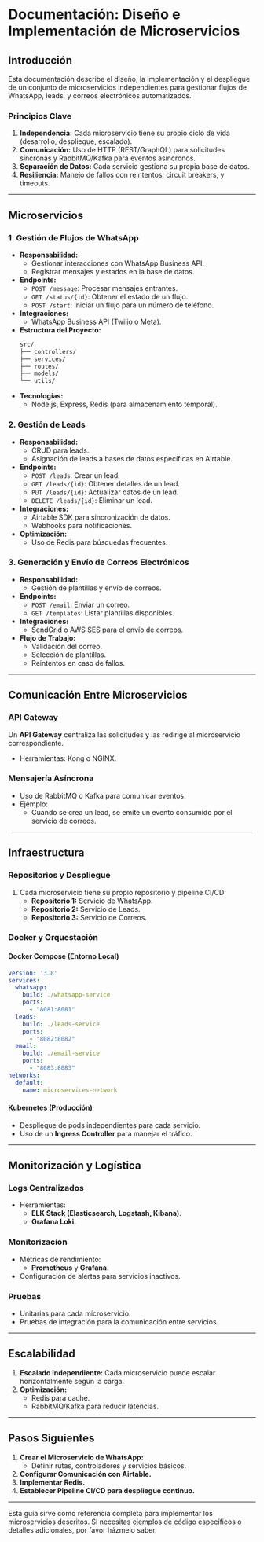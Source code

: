 # Documentación: Diseño e Implementación de Microservicios

## Introducción

Esta documentación describe el diseño, la implementación y el despliegue de un conjunto de microservicios independientes para gestionar flujos de WhatsApp, leads, y correos electrónicos automatizados.

### Principios Clave

1. **Independencia:** Cada microservicio tiene su propio ciclo de vida (desarrollo, despliegue, escalado).
2. **Comunicación:** Uso de HTTP (REST/GraphQL) para solicitudes síncronas y RabbitMQ/Kafka para eventos asíncronos.
3. **Separación de Datos:** Cada servicio gestiona su propia base de datos.
4. **Resiliencia:** Manejo de fallos con reintentos, circuit breakers, y timeouts.

---

## Microservicios

### 1. Gestión de Flujos de WhatsApp

- **Responsabilidad:**
  - Gestionar interacciones con WhatsApp Business API.
  - Registrar mensajes y estados en la base de datos.
- **Endpoints:**
  - `POST /message`: Procesar mensajes entrantes.
  - `GET /status/{id}`: Obtener el estado de un flujo.
  - `POST /start`: Iniciar un flujo para un número de teléfono.
- **Integraciones:**
  - WhatsApp Business API (Twilio o Meta).
- **Estructura del Proyecto:**
  ```bash
  src/
  ├── controllers/
  ├── services/
  ├── routes/
  ├── models/
  └── utils/
  ```
- **Tecnologías:**
  - Node.js, Express, Redis (para almacenamiento temporal).

### 2. Gestión de Leads

- **Responsabilidad:**
  - CRUD para leads.
  - Asignación de leads a bases de datos específicas en Airtable.
- **Endpoints:**
  - `POST /leads`: Crear un lead.
  - `GET /leads/{id}`: Obtener detalles de un lead.
  - `PUT /leads/{id}`: Actualizar datos de un lead.
  - `DELETE /leads/{id}`: Eliminar un lead.
- **Integraciones:**
  - Airtable SDK para sincronización de datos.
  - Webhooks para notificaciones.
- **Optimización:**
  - Uso de Redis para búsquedas frecuentes.

### 3. Generación y Envío de Correos Electrónicos

- **Responsabilidad:**
  - Gestión de plantillas y envío de correos.
- **Endpoints:**
  - `POST /email`: Enviar un correo.
  - `GET /templates`: Listar plantillas disponibles.
- **Integraciones:**
  - SendGrid o AWS SES para el envío de correos.
- **Flujo de Trabajo:**
  - Validación del correo.
  - Selección de plantillas.
  - Reintentos en caso de fallos.

---

## Comunicación Entre Microservicios

### API Gateway

Un **API Gateway** centraliza las solicitudes y las redirige al microservicio correspondiente.

- Herramientas: Kong o NGINX.

### Mensajería Asíncrona

- Uso de RabbitMQ o Kafka para comunicar eventos.
- Ejemplo:
  - Cuando se crea un lead, se emite un evento consumido por el servicio de correos.

---

## Infraestructura

### Repositorios y Despliegue

1. Cada microservicio tiene su propio repositorio y pipeline CI/CD:
   - **Repositorio 1:** Servicio de WhatsApp.
   - **Repositorio 2:** Servicio de Leads.
   - **Repositorio 3:** Servicio de Correos.

### Docker y Orquestación

#### Docker Compose (Entorno Local)

```yaml
version: '3.8'
services:
  whatsapp:
    build: ./whatsapp-service
    ports:
      - "8081:8081"
  leads:
    build: ./leads-service
    ports:
      - "8082:8082"
  email:
    build: ./email-service
    ports:
      - "8083:8083"
networks:
  default:
    name: microservices-network
```

#### Kubernetes (Producción)

- Despliegue de pods independientes para cada servicio.
- Uso de un **Ingress Controller** para manejar el tráfico.

---

## Monitorización y Logística

### Logs Centralizados

- Herramientas:
  - **ELK Stack (Elasticsearch, Logstash, Kibana)**.
  - **Grafana Loki.**

### Monitorización

- Métricas de rendimiento:
  - **Prometheus** y **Grafana**.
- Configuración de alertas para servicios inactivos.

### Pruebas

- Unitarias para cada microservicio.
- Pruebas de integración para la comunicación entre servicios.

---

## Escalabilidad

1. **Escalado Independiente:** Cada microservicio puede escalar horizontalmente según la carga.
2. **Optimización:**
   - Redis para caché.
   - RabbitMQ/Kafka para reducir latencias.

---

## Pasos Siguientes

1. **Crear el Microservicio de WhatsApp:**
   - Definir rutas, controladores y servicios básicos.
2. **Configurar Comunicación con Airtable.**
3. **Implementar Redis.**
4. **Establecer Pipeline CI/CD para despliegue continuo.**

---

Esta guía sirve como referencia completa para implementar los microservicios descritos. Si necesitas ejemplos de código específicos o detalles adicionales, por favor házmelo saber.

